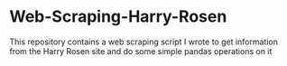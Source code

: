 # Web-Scraping-Harry-Rosen
This repository contains a web scraping script I wrote to get information from the Harry Rosen site and do some simple pandas operations on it
